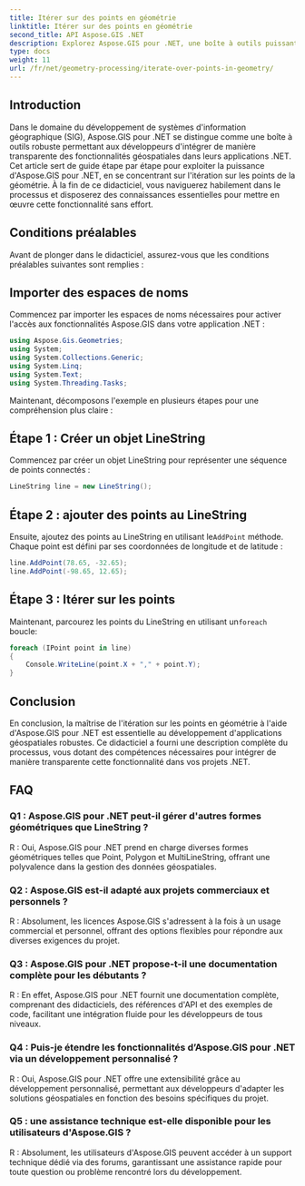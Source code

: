 ```yaml
---
title: Itérer sur des points en géométrie
linktitle: Itérer sur des points en géométrie
second_title: API Aspose.GIS .NET
description: Explorez Aspose.GIS pour .NET, une boîte à outils puissante pour une intégration transparente des fonctionnalités géospatiales dans vos applications .NET.
type: docs
weight: 11
url: /fr/net/geometry-processing/iterate-over-points-in-geometry/
---
```

## Introduction

Dans le domaine du développement de systèmes d'information géographique (SIG), Aspose.GIS pour .NET se distingue comme une boîte à outils robuste permettant aux développeurs d'intégrer de manière transparente des fonctionnalités géospatiales dans leurs applications .NET. Cet article sert de guide étape par étape pour exploiter la puissance d'Aspose.GIS pour .NET, en se concentrant sur l'itération sur les points de la géométrie. À la fin de ce didacticiel, vous naviguerez habilement dans le processus et disposerez des connaissances essentielles pour mettre en œuvre cette fonctionnalité sans effort.

## Conditions préalables

Avant de plonger dans le didacticiel, assurez-vous que les conditions préalables suivantes sont remplies :

## Importer des espaces de noms

Commencez par importer les espaces de noms nécessaires pour activer l'accès aux fonctionnalités Aspose.GIS dans votre application .NET :

```csharp
using Aspose.Gis.Geometries;
using System;
using System.Collections.Generic;
using System.Linq;
using System.Text;
using System.Threading.Tasks;
```

Maintenant, décomposons l'exemple en plusieurs étapes pour une compréhension plus claire :

## Étape 1 : Créer un objet LineString

Commencez par créer un objet LineString pour représenter une séquence de points connectés :

```csharp
LineString line = new LineString();
```

## Étape 2 : ajouter des points au LineString

 Ensuite, ajoutez des points au LineString en utilisant le`AddPoint` méthode. Chaque point est défini par ses coordonnées de longitude et de latitude :

```csharp
line.AddPoint(78.65, -32.65);
line.AddPoint(-98.65, 12.65);
```

## Étape 3 : Itérer sur les points

Maintenant, parcourez les points du LineString en utilisant un`foreach` boucle:

```csharp
foreach (IPoint point in line)
{
    Console.WriteLine(point.X + "," + point.Y);
}
```

## Conclusion

En conclusion, la maîtrise de l'itération sur les points en géométrie à l'aide d'Aspose.GIS pour .NET est essentielle au développement d'applications géospatiales robustes. Ce didacticiel a fourni une description complète du processus, vous dotant des compétences nécessaires pour intégrer de manière transparente cette fonctionnalité dans vos projets .NET.

## FAQ

### Q1 : Aspose.GIS pour .NET peut-il gérer d'autres formes géométriques que LineString ?

R : Oui, Aspose.GIS pour .NET prend en charge diverses formes géométriques telles que Point, Polygon et MultiLineString, offrant une polyvalence dans la gestion des données géospatiales.

### Q2 : Aspose.GIS est-il adapté aux projets commerciaux et personnels ?

R : Absolument, les licences Aspose.GIS s'adressent à la fois à un usage commercial et personnel, offrant des options flexibles pour répondre aux diverses exigences du projet.

### Q3 : Aspose.GIS pour .NET propose-t-il une documentation complète pour les débutants ?

R : En effet, Aspose.GIS pour .NET fournit une documentation complète, comprenant des didacticiels, des références d'API et des exemples de code, facilitant une intégration fluide pour les développeurs de tous niveaux.

### Q4 : Puis-je étendre les fonctionnalités d’Aspose.GIS pour .NET via un développement personnalisé ?

R : Oui, Aspose.GIS pour .NET offre une extensibilité grâce au développement personnalisé, permettant aux développeurs d'adapter les solutions géospatiales en fonction des besoins spécifiques du projet.

### Q5 : une assistance technique est-elle disponible pour les utilisateurs d'Aspose.GIS ?

R : Absolument, les utilisateurs d'Aspose.GIS peuvent accéder à un support technique dédié via des forums, garantissant une assistance rapide pour toute question ou problème rencontré lors du développement.